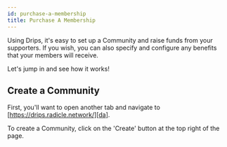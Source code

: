 ```yaml
---
id: purchase-a-membership
title: Purchase A Membership
---
```


Using Drips, it's easy to set up a Community and raise funds from your supporters.
If you wish, you can also specify and configure any benefits that your members will
receive.

Let's jump in and see how it works!

## Create a Community

First, you'll want to open another tab and navigate to [https://drips.radicle.network/][da].

To create a Community, click on the 'Create' button at the top right of the page.







[da]: https://drips.radicle.network/
